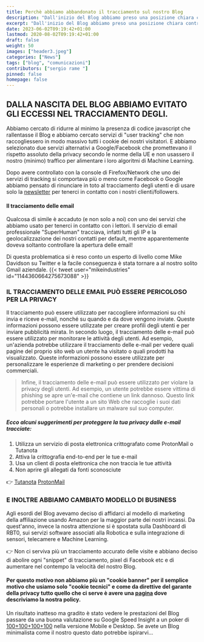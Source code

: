 ```yaml
---
title: Perchè abbiamo abbandonato il tracciamento sul nostro Blog
description: "Dall'inizio del Blog abbiamo preso una posizione chiara contro il tracciamento sul web e da quando ci siamo resi conto che il nostro vecchio fornitore di dati utente si comportava più o meno come Facebook o Google abbiamo pensato di rinunciare in toto al tracciamento degli utenti e di usare solo la newsletter per tenerci in contatto con chi ci segue dal 2018."
excerpt: "Dall'inizio del Blog abbiamo preso una posizione chiara contro il tracciamento sul web e da quando ci siamo resi conto che il nostro vecchio fornitore di dati utente si comportava più o meno come Facebook o Google abbiamo pensato di rinunciare in toto al tracciamento degli utenti e di usare solo la newsletter per tenerci in contatto con chi ci segue dal 2018..."
date: 2023-06-02T09:19:42+01:00
lastmod: 2020-08-02T09:19:42+01:00
draft: false
weight: 50
images: ["header3.jpeg"]
categories: ["News"]
tags: ["blog", "comunicazioni"]
contributors: ["sergio rame "]
pinned: false
homepage: false
---
```




## DALLA NASCITA DEL BLOG ABBIAMO EVITATO GLI ECCESSI NEL TRACCIAMENTO DEGLI.

Abbiamo cercato di ridurre al minimo la presenza di codice javascript che rallentasse il Blog e abbiamo cercato servizi di "user tracking" che non raccogliessero in modo massivo tutti i cookie dei nostri visitatori. E abbiamo selezionato due servizi alternativi a Google/Facebook che promettevano il rispetto assoluto della privacy secondo le norme della UE e non usassero il nostro (minimo) traffico per alimentare i loro algoritmi di Machine Learning.

Dopo avere controllato con la console di Firefox/Network che uno dei servizi di tracking si comportava più o meno come Facebook o Google abbiamo pensato di rinunciare in toto al tracciamento degli utenti e di usare solo la [newsletter](https://www.robotdazero.it/newsletter/) per tenerci in contatto con i nostri clienti/followers.

#### Il tracciamento delle email

Qualcosa di simile è accaduto (e non solo a noi) con uno dei servizi che abbiamo usato per tenerci in contatto con i lettori. Il servizio di email professionale "SuperHuman" tracciava, infatti tutti gli IP e la geolocalizzazione dei nostri contatti per default, mentre apparentemente doveva soltanto controllare la apertura delle email!

Di questa problematica si è reso conto un esperto di livello come Mike Davidson su Twitter e la facile conseguenza è stata tornare a al nostro solito Gmail aziendale.
{{< tweet user="mikeindustries" id="1144360664275673088" >}}




### IL TRACCIAMENTO DELLE EMAIL PUÒ ESSERE PERICOLOSO PER LA PRIVACY

Il tracciamento può essere utilizzato per raccogliere informazioni su chi invia e riceve e-mail, nonché su quando e da dove vengono inviate. Queste informazioni possono essere utilizzate per creare profili degli utenti e per inviare pubblicità mirata. In secondo luogo, il tracciamento delle e-mail può essere utilizzato per monitorare le attività degli utenti. Ad esempio, un'azienda potrebbe utilizzare il tracciamento delle e-mail per vedere quali pagine del proprio sito web un utente ha visitato o quali prodotti ha visualizzato. Queste informazioni possono essere utilizzate per personalizzare le esperienze di marketing o per prendere decisioni commerciali. 

> Infine, il tracciamento delle e-mail può essere utilizzato per violare la privacy degli utenti. Ad esempio, un utente potrebbe essere vittima di phishing se apre un'e-mail che contiene un link dannoso. Questo link potrebbe portare l'utente a un sito Web che raccoglie i suoi dati personali o potrebbe installare un malware sul suo computer.

##### Ecco alcuni suggerimenti per proteggere la tua privacy dalle e-mail tracciate:

1. Utilizza un servizio di posta elettronica crittografato come ProtonMail o Tutanota
2. Attiva la crittografia end-to-end per le tue e-mail
3. Usa un client di posta elettronica che non traccia le tue attività
4. Non aprire gli allegati da fonti sconosciute

<div class="alert alert-doks d-flexflex-shrink-1" role="alert"> 👉
<a href="https://tutanota.com/" target="_blank" rel="noopener">Tutanota</a>
<a href="https://proton.me/" target="_blank" rel="noopener">ProtonMail</a>
</div>


### E INOLTRE ABBIAMO CAMBIATO MODELLO DI BUSINESS

Agli esordi del Blog avevamo deciso di affidarci al modello di marketing della affiliazione usando Amazon per la maggior parte dei nostri incassi. Da quest'anno, invece la nostra attenzione si è spostata sulla Dashboard di RBT0, sui servizi software associati alla Robotica e sulla integrazione di sensori, telecamere e Machine Learning.

<div class="alert alert-doks d-flexflex-shrink-1" role="alert">
👉 Non ci serviva più un tracciamento accurato delle visite e abbiano deciso di abolire ogni "snippet" di tracciamento, pixel di Facebook etc e di aumentare nel contempo la velocità del nostro Blog.
</div>

#### Per questo motivo non abbiamo più un "cookie banner" per il semplice motivo che usiamo solo "cookie tecnici" e come da direttive del garante della privacy tutto quello che ci serve è avere una <a href="https://www.robotdazero.it/privacy/" target="_blank" rel="noopener">pagina</a> dove descriviamo la nostra policy.

Un risultato inatteso ma gradito è stato vedere le prestazioni del Blog passare da una buona valutazione su Google Speed Insight a un poker di [100+100+100+100](https://pagespeed.web.dev/analysis/https-www-robotdazero-it/y2yp1eooyr?form_factor=mobile) nella versione Mobile e Desktop. Se avete un Blog minimalista come il nostro questo dato potrebbe ispirarvi...




